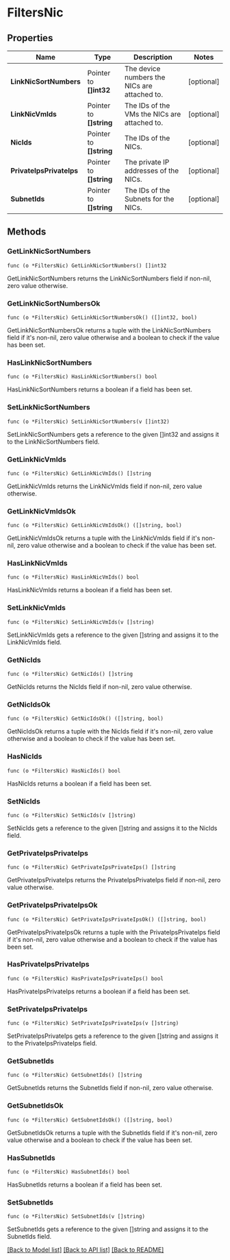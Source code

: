 # FiltersNic

## Properties

Name | Type | Description | Notes
------------ | ------------- | ------------- | -------------
**LinkNicSortNumbers** | Pointer to **[]int32** | The device numbers the NICs are attached to. | [optional] 
**LinkNicVmIds** | Pointer to **[]string** | The IDs of the VMs the NICs are attached to. | [optional] 
**NicIds** | Pointer to **[]string** | The IDs of the NICs. | [optional] 
**PrivateIpsPrivateIps** | Pointer to **[]string** | The private IP addresses of the NICs. | [optional] 
**SubnetIds** | Pointer to **[]string** | The IDs of the Subnets for the NICs. | [optional] 

## Methods

### GetLinkNicSortNumbers

`func (o *FiltersNic) GetLinkNicSortNumbers() []int32`

GetLinkNicSortNumbers returns the LinkNicSortNumbers field if non-nil, zero value otherwise.

### GetLinkNicSortNumbersOk

`func (o *FiltersNic) GetLinkNicSortNumbersOk() ([]int32, bool)`

GetLinkNicSortNumbersOk returns a tuple with the LinkNicSortNumbers field if it's non-nil, zero value otherwise
and a boolean to check if the value has been set.

### HasLinkNicSortNumbers

`func (o *FiltersNic) HasLinkNicSortNumbers() bool`

HasLinkNicSortNumbers returns a boolean if a field has been set.

### SetLinkNicSortNumbers

`func (o *FiltersNic) SetLinkNicSortNumbers(v []int32)`

SetLinkNicSortNumbers gets a reference to the given []int32 and assigns it to the LinkNicSortNumbers field.

### GetLinkNicVmIds

`func (o *FiltersNic) GetLinkNicVmIds() []string`

GetLinkNicVmIds returns the LinkNicVmIds field if non-nil, zero value otherwise.

### GetLinkNicVmIdsOk

`func (o *FiltersNic) GetLinkNicVmIdsOk() ([]string, bool)`

GetLinkNicVmIdsOk returns a tuple with the LinkNicVmIds field if it's non-nil, zero value otherwise
and a boolean to check if the value has been set.

### HasLinkNicVmIds

`func (o *FiltersNic) HasLinkNicVmIds() bool`

HasLinkNicVmIds returns a boolean if a field has been set.

### SetLinkNicVmIds

`func (o *FiltersNic) SetLinkNicVmIds(v []string)`

SetLinkNicVmIds gets a reference to the given []string and assigns it to the LinkNicVmIds field.

### GetNicIds

`func (o *FiltersNic) GetNicIds() []string`

GetNicIds returns the NicIds field if non-nil, zero value otherwise.

### GetNicIdsOk

`func (o *FiltersNic) GetNicIdsOk() ([]string, bool)`

GetNicIdsOk returns a tuple with the NicIds field if it's non-nil, zero value otherwise
and a boolean to check if the value has been set.

### HasNicIds

`func (o *FiltersNic) HasNicIds() bool`

HasNicIds returns a boolean if a field has been set.

### SetNicIds

`func (o *FiltersNic) SetNicIds(v []string)`

SetNicIds gets a reference to the given []string and assigns it to the NicIds field.

### GetPrivateIpsPrivateIps

`func (o *FiltersNic) GetPrivateIpsPrivateIps() []string`

GetPrivateIpsPrivateIps returns the PrivateIpsPrivateIps field if non-nil, zero value otherwise.

### GetPrivateIpsPrivateIpsOk

`func (o *FiltersNic) GetPrivateIpsPrivateIpsOk() ([]string, bool)`

GetPrivateIpsPrivateIpsOk returns a tuple with the PrivateIpsPrivateIps field if it's non-nil, zero value otherwise
and a boolean to check if the value has been set.

### HasPrivateIpsPrivateIps

`func (o *FiltersNic) HasPrivateIpsPrivateIps() bool`

HasPrivateIpsPrivateIps returns a boolean if a field has been set.

### SetPrivateIpsPrivateIps

`func (o *FiltersNic) SetPrivateIpsPrivateIps(v []string)`

SetPrivateIpsPrivateIps gets a reference to the given []string and assigns it to the PrivateIpsPrivateIps field.

### GetSubnetIds

`func (o *FiltersNic) GetSubnetIds() []string`

GetSubnetIds returns the SubnetIds field if non-nil, zero value otherwise.

### GetSubnetIdsOk

`func (o *FiltersNic) GetSubnetIdsOk() ([]string, bool)`

GetSubnetIdsOk returns a tuple with the SubnetIds field if it's non-nil, zero value otherwise
and a boolean to check if the value has been set.

### HasSubnetIds

`func (o *FiltersNic) HasSubnetIds() bool`

HasSubnetIds returns a boolean if a field has been set.

### SetSubnetIds

`func (o *FiltersNic) SetSubnetIds(v []string)`

SetSubnetIds gets a reference to the given []string and assigns it to the SubnetIds field.


[[Back to Model list]](../README.md#documentation-for-models) [[Back to API list]](../README.md#documentation-for-api-endpoints) [[Back to README]](../README.md)


